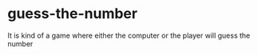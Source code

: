 # guess-the-number
It is kind of a game where either the computer or the player will guess the number
